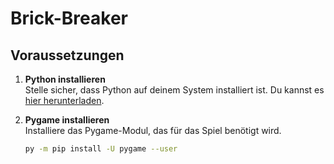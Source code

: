 # Brick-Breaker

## Voraussetzungen

1. **Python installieren**  
   Stelle sicher, dass Python auf deinem System installiert ist. Du kannst es [hier herunterladen](https://www.python.org/downloads/).

2. **Pygame installieren**  
   Installiere das Pygame-Modul, das für das Spiel benötigt wird. 

   ```bash
   py -m pip install -U pygame --user
